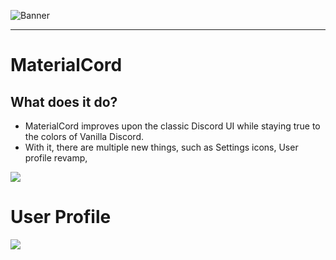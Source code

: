 ![Banner](https://raw.githack.com/TBDG5310/BetterDiscord/master/Themes/MaterialCord/assets/themebanner.png)

---

# MaterialCord
## What does it do?
- MaterialCord improves upon the classic Discord UI while staying true to the colors of Vanilla Discord.
- With it, there are multiple new things, such as Settings icons, User profile revamp, 
<img src="https://imgur.com/KozdxzZ.png">

# User Profile
<img src="https://imgur.com/9eXJBtE.png">

